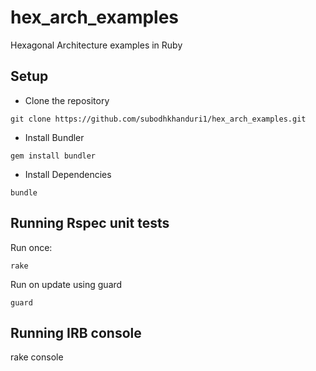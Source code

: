 # hex_arch_examples
Hexagonal Architecture examples in Ruby

## Setup

- Clone the repository
```
git clone https://github.com/subodhkhanduri1/hex_arch_examples.git
```
- Install Bundler
```
gem install bundler
```
- Install Dependencies
```
bundle
```

## Running Rspec unit tests

Run once:
```
rake
```

Run on update using guard
```
guard
```

## Running IRB console

rake console
